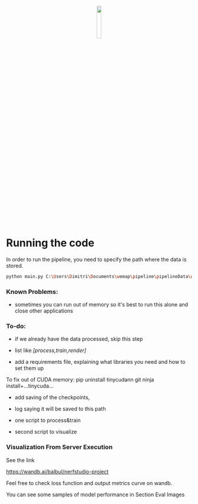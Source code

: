 <p align="center">
  <img src="https://getwemap.com/images/logo-wemap.svg" width="15%"/>
</p>

# Running the code

In order to run the pipeline, you need to specify the path where the data is stored.

```bash
python main.py C:\Users\Dimitri\Documents\wemap\pipeline\pipelineData\wemap-office-one-room-v1\wemap-office-one-room-v1
```


### Known Problems:
- sometimes you can run out of memory so it's best to run this alone and close other applications



### To-do:
- if we already have the data processed, skip this step
- list like *[process,train,render]*

- add a requirements file, explaining what libraries
you need and how to set them up

To fix out of CUDA memory:
pip uninstall tinycudann
git ninja install+...tinycuda...


- add saving of the checkpoints,
- log saying it will be saved to this path

- one script to process&train
- second script to visualize


### Visualization From Server Execution

See the link

https://wandb.ai/balbul/nerfstudio-project

Feel free to check loss function and output metrics curve on wandb.

You can see some samples of model performance in Section Eval Images



